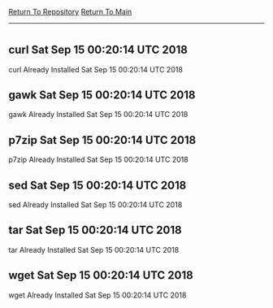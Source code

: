 [Return To Repository](https://github.com/deathbybandaid/piholeparser/)
[Return To Main](https://github.com/deathbybandaid/piholeparser/blob/master/RecentRunLogs/Mainlog.md)
____________________________________
# 
## curl Sat Sep 15 00:20:14 UTC 2018
curl Already Installed Sat Sep 15 00:20:14 UTC 2018
## gawk Sat Sep 15 00:20:14 UTC 2018
gawk Already Installed Sat Sep 15 00:20:14 UTC 2018
## p7zip Sat Sep 15 00:20:14 UTC 2018
p7zip Already Installed Sat Sep 15 00:20:14 UTC 2018
## sed Sat Sep 15 00:20:14 UTC 2018
sed Already Installed Sat Sep 15 00:20:14 UTC 2018
## tar Sat Sep 15 00:20:14 UTC 2018
tar Already Installed Sat Sep 15 00:20:14 UTC 2018
## wget Sat Sep 15 00:20:14 UTC 2018
wget Already Installed Sat Sep 15 00:20:14 UTC 2018
